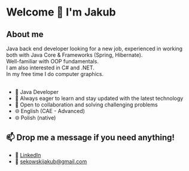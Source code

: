 # Welcome 👋 I'm Jakub

## About me
 Java back end developer looking for a new job, experienced in working both with Java Core & Frameworks (Spring, Hibernate).
 <br>
 Well-familiar with OOP fundamentals. 
 <br>
 I am also interested in C# and .NET.
 <br>
 In my free time I do computer graphics.
 <br>
 <br>
 - 💼 Java Developer
 - 🌱 Always eager to learn and stay updated with the latest technology
 - 🤝 Open to collaboration and solving challenging problems
 - 🌐 English (CAE - Advanced)
 - 🌐 Polish (native)

## 📫 Drop me a message if you need anything!

- 💼 [LinkedIn](https://www.linkedin.com/in/jakub-sękowski-6296b9330/)
- 📧 sekowskijakub@gmail.com
<!--
**QbaSekowski/QbaSekowski** is a ✨ _special_ ✨ repository because its `README.md` (this file) appears on your GitHub profile.

Here are some ideas to get you started:

- 🔭 I’m currently working on ...
- 🌱 I’m currently learning ...
- 👯 I’m looking to collaborate on ...
- 🤔 I’m looking for help with ...
- 💬 Ask me about ...
- 📫 How to reach me: ...
- 😄 Pronouns: ...
- ⚡ Fun fact: ...
-->
